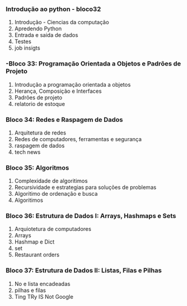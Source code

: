 ### Introdução ao python - bloco32

1. Introdução - Ciencias da computação
2. Apredendo Python
3. Entrada e saida de dados
4. Testes
5. job insigts

### -Bloco 33: Programação Orientada a Objetos e Padrões de Projeto
1. Introdução a programação orientada a objetos
2. Herança, Composição e Interfaces
3. Padrões de projeto
4. relatorio de estoque

### Bloco 34: Redes e Raspagem de Dados
1. Arquitetura de redes
2. Redes de computadores, ferramentas e segurança
3. raspagem de dados
4. tech news

### Bloco 35: Algoritmos
1. Complexidade de algoritimos
2. Recursividade e estrategias para soluções de problemas
3. Algoritimo de ordenação e busca
4. Algoritimos

### Bloco 36: Estrutura de Dados I: Arrays, Hashmaps e Sets
1. Arquiotetura de computadores
2. Arrays
3. Hashmap e Dict
4. set
5. Restaurant orders

### Bloco 37: Estrutura de Dados II: Listas, Filas e Pilhas
1. No e lista encadeadas
2. pilhas e filas
3. Ting TRy IS Not Google
